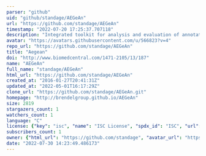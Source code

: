 ```yaml
---
parser: "github"
uid: "github/standage/AEGeAn"
url: "https://github.com/standage/AEGeAn"
timestamp: "2022-07-20 17:25:37.707118"
description: "Integrated toolkit for analysis and evaluation of annotated genomes"
avatar: "https://avatars.githubusercontent.com/u/566823?v=4"
repo_url: "https://github.com/standage/AEGeAn"
title: "Aegean"
doi: "http://www.biomedcentral.com/1471-2105/13/187"
name: "AEGeAn"
full_name: "standage/AEGeAn"
html_url: "https://github.com/standage/AEGeAn"
created_at: "2016-01-27T20:41:31Z"
updated_at: "2022-05-01T16:17:29Z"
clone_url: "https://github.com/standage/AEGeAn.git"
homepage: "http://brendelgroup.github.io/AEGeAn"
size: 2819
stargazers_count: 1
watchers_count: 1
language: "C"
license: {"key": "isc", "name": "ISC License", "spdx_id": "ISC", "url": "https://api.github.com/licenses/isc", "node_id": "MDc6TGljZW5zZTEw"}
subscribers_count: 1
owner: {"html_url": "https://github.com/standage", "avatar_url": "https://avatars.githubusercontent.com/u/566823?v=4", "login": "standage", "type": "User"}
date: "2022-07-30 14:23:49.486173"
---
```

